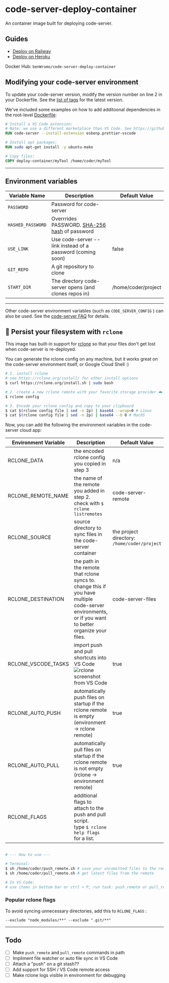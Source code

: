 # code-server-deploy-container

An container image built for deploying code-server.

## Guides

* [Deploy on Railway](../guides/railway.md)
* [Deploy on Heroku](../guides/heroku.md)

Docker Hub: `benWromo/code-server-deploy-container`

## Modifying your code-server environment

To update your code-server version, modify the version number on line 2 in your Dockerfile. See the [list of tags](https://hub.docker.com/r/codercom/code-server/tags?page=1&ordering=last_updated) for the latest version.

We've included some examples on how to add additoonal dependencies in the root-level [Dockerfile](../Dockerfile):

``` Dockerfile
# Install a VS Code extension:
# Note: we use a different marketplace than VS Code. See https://github.com/Wromo/code-server/blob/main/docs/FAQ.md#differences-compared-to-vs-code
RUN code-server --install-extension esbenp.prettier-vscode

# Install apt packages:
RUN sudo apt-get install -y ubuntu-make

# Copy files: 
COPY deploy-container/myTool /home/coder/myTool
```

---

## Environment variables

| Variable Name     | Description                                                                                      | Default Value       |
| ----------------- | ------------------------------------------------------------------------------------------------ | ------------------- |
| `PASSWORD` | Password for code-server                                                                         |                     |
| `HASHED_PASSWORD` | Overrrides PASSWORD. [SHA-256 hash](https://xorbin.com/tools/sha256-hash-calculator) of password |
| `USE_LINK` | Use code-server --link instead of a password (coming soon)                                       | false               |
| `GIT_REPO` | A git repository to clone                                                                        |                     |
| `START_DIR` | The directory code-server opens (and clones repos in)                                            | /home/coder/project |
---

Other code-server environment variables (such as `CODE_SERVER_CONFIG` ) can also be used. See the [code-server FAQ](https://github.com/Wromo/code-server/blob/main/docs/FAQ.md) for details.

## 💾 Persist your filesystem with `rclone`

This image has built-in support for [rclone](https://rclone.org/) so that your files don't get lost when code-server is re-deployed.

You can generate the rclone config on any machine, but it works great on the code-server environment itself, or Google Cloud Shell :)

``` sh
# 1. install rclone
# see https://rclone.org/install/ for other install options
$ curl https://rclone.org/install.sh | sudo bash

# 2. create a new rclone remote with your favorite storage provider ☁️
$ rclone config

# 3. Encode your rclone config and copy to your clipboard
$ cat $(rclone config file | sed -n 2p) | base64 --wrap=0 # Linux
$ cat $(rclone config file | sed -n 2p) | base64 --b 0 # MacOS
```

Now, you can add the following the environment variables in the code-server cloud app:

| Environment Variable | Description                                                                                                                                           | Default Value                                | Required |
| -------------------- | ----------------------------------------------------------------------------------------------------------------------------------------------------- | -------------------------------------------- | -------- |
| RCLONE_DATA          | the encoded rclone config you copied in step 3                                                                                                        | n/a                                          | ✅        |
| RCLONE_REMOTE_NAME   | the name of the remote you added in step 2.<br />check with `$ rclone listremotes` | code-server-remote                           |          |
| RCLONE_SOURCE        | source directory to sync files in the code-server container                                                                                           | the project directory: `/home/coder/project` |          |
| RCLONE_DESTINATION   | the path in the remote that rclone syncs to. change this if you have multiple code-server environments, or if you want to better organize your files. | code-server-files                            |          |
| RCLONE_VSCODE_TASKS  | import push and pull shortcuts into VS Code ![rclone screenshot from VS Code](../img/rclone-vscode-tasks.png) | true |
| RCLONE_AUTO_PUSH     | automatically push files on startup if the rclone remote is empty (environment -> rclone remote)                                                      | true                                         |          |
| RCLONE_AUTO_PULL     | automatically pull files on startup if the rclone remote is not empty (rclone -> environment remote)                                                  | true                                         |          |
| RCLONE_FLAGS         | additional flags to attach to the push and pull script.<br />type `$ rclone help flags` for a list.                                                          |                                              |          |

``` sh

# --- How to use ---

# Terminal:
$ sh /home/coder/push_remote.sh # save your uncomitted files to the remote
$ sh /home/coder/pull_remote.sh # get latest files from the remote

# In VS Code:
# use items in bottom bar or ctrl + P, run task: push_remote or pull_remote or 
```

### Popular rclone flags

To avoid syncing unnecessary directories, add this to `RCLONE_FLAGS` :

``` none
--exclude "node_modules/**" --exclude ".git/**"
```

---

## Todo

* [ ] Make `push_remote` and `pull_remote` commands in path
* [ ] Impliment file watcher or auto file sync in VS Code
* [ ] Attach a "push" on a git stash??
* [ ] Add support for SSH / VS Code remote access
* [ ] Make rclone logs visible in environment for debugging
